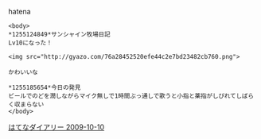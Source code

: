 
hatena

```
<body>
*1255124849*サンシャイン牧場日記
Lv10になった！

<img src="http://gyazo.com/76a28452520efe44c2e7bd23482cb760.png">

かわいいな

*1255185654*今日の発見
ビールでのどを潤しながらマイク無しで1時間ぶっ通しで歌うと小指と薬指がしびれてしばらく収まらない
</body>
```


[はてなダイアリー 2009-10-10](https://nishiohirokazu.hatenadiary.org/archive/2009/10/10)
